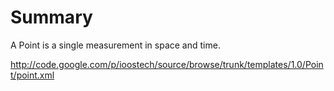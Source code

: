 # Summary #

A Point is a single measurement in space and time.

http://code.google.com/p/ioostech/source/browse/trunk/templates/1.0/Point/point.xml
